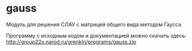 gauss
=====

Модуль для решения СЛАУ с матрицей общего вида методом Гаусса

Программу с исходным кодом и документацией можно скачать здесь:
http://group22x.narod.ru/grenkin/programs/gauss.zip
